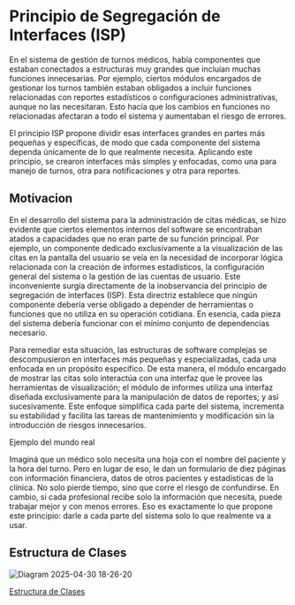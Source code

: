 # Principio de Segregación de Interfaces (ISP)
En el sistema de gestión de turnos médicos, había componentes que estaban conectados a estructuras muy grandes que incluían muchas funciones innecesarias. Por ejemplo, ciertos módulos encargados de gestionar los turnos también estaban obligados a incluir funciones relacionadas con reportes estadísticos o configuraciones administrativas, aunque no las necesitaran. Esto hacía que los cambios en funciones no relacionadas afectaran a todo el sistema y aumentaban el riesgo de errores.

El principio ISP propone dividir esas interfaces grandes en partes más pequeñas y específicas, de modo que cada componente del sistema dependa únicamente de lo que realmente necesita. Aplicando este principio, se crearon interfaces más simples y enfocadas, como una para manejo de turnos, otra para notificaciones y otra para reportes.

## Motivacion
En el desarrollo del sistema para la administración de citas médicas, se hizo evidente que ciertos elementos internos del software se encontraban atados a capacidades que no eran parte de su función principal. Por ejemplo, un componente dedicado exclusivamente a la visualización de las citas en la pantalla del usuario se veía en la necesidad de incorporar lógica relacionada con la creación de informes estadísticos, la configuración general del sistema o la gestión de las cuentas de usuario. Este inconveniente surgía directamente de la inobservancia del principio de segregación de interfaces (ISP). Esta directriz establece que ningún componente debería verse obligado a depender de herramientas o funciones que no utiliza en su operación cotidiana. En esencia, cada pieza del sistema debería funcionar con el mínimo conjunto de dependencias necesario.

Para remediar esta situación, las estructuras de software complejas se descompusieron en interfaces más pequeñas y especializadas, cada una enfocada en un propósito específico. De esta manera, el módulo encargado de mostrar las citas solo interactúa con una interfaz que le provee las herramientas de visualización; el módulo de informes utiliza una interfaz diseñada exclusivamente para la manipulación de datos de reportes; y así sucesivamente. Este enfoque simplifica cada parte del sistema, incrementa su estabilidad y facilita las tareas de mantenimiento y modificación sin la introducción de riesgos innecesarios.

Ejemplo del mundo real

Imaginá que un médico solo necesita una hoja con el nombre del paciente y la hora del turno. Pero en lugar de eso, le dan un formulario de diez páginas con información financiera, datos de otros pacientes y estadísticas de la clínica. No solo pierde tiempo, sino que corre el riesgo de confundirse. En cambio, si cada profesional recibe solo la información que necesita, puede trabajar mejor y con menos errores. Eso es exactamente lo que propone este principio: darle a cada parte del sistema solo lo que realmente va a usar.

## Estructura de Clases

![Diagram 2025-04-30 18-26-20](https://github.com/user-attachments/assets/03abb416-2d41-4b9e-b4e8-dd847099596d)


[Estructura de Clases](https://drive.google.com/file/d/1nTNB1vLc0rVUFabP6wzG-mnv-7h8hgIn/view?usp=sharing)

